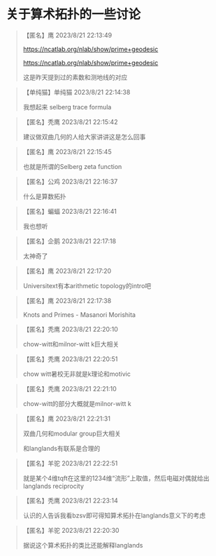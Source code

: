 # 关于算术拓扑的一些讨论


> 【匿名】鹰 2023/8/21 22:13:49  
>
> https://ncatlab.org/nlab/show/prime+geodesic
>
> https://ncatlab.org/nlab/show/prime+geodesic
>
> 这是昨天提到过的素数和测地线的对应

> 【单纯猫】单纯猫 2023/8/21 22:14:38
>
> 我想起来 selberg trace formula

> 【匿名】秃鹰 2023/8/21 22:15:42
>
> 建议做双曲几何的人给大家讲讲这是怎么回事

> 【匿名】鹰 2023/8/21 22:15:45
>
> 也就是所谓的Selberg zeta function



> 【匿名】公鸡 2023/8/21 22:16:37
>
> 什么是算数拓扑

> 【匿名】蝙蝠 2023/8/21 22:16:41
>
> 我也想听

> 【匿名】企鹅 2023/8/21 22:17:18
>
> 太神奇了

> 【匿名】鹰 2023/8/21 22:17:20
>
> Universitext有本arithmetic topology的intro吧



> 【匿名】鹰 2023/8/21 22:17:38
>
> Knots and Primes - Masanori Morishita

> 【匿名】秃鹰 2023/8/21 22:20:10
>
> chow-witt和milnor-witt k巨大相关

> 【匿名】秃鹰 2023/8/21 22:20:51
>
> chow witt暑校无非就是k理论和motivic

> 【匿名】秃鹰 2023/8/21 22:21:10
>
> chow-witt的部分大概就是milnor-witt k



> 【匿名】鹰 2023/8/21 22:21:31
>
> 双曲几何和modular group巨大相关
>
> 和langlands有联系是合理的

> 【匿名】羊驼 2023/8/21 22:22:51
>
> 就是某个4维tqft在这里的1234维“流形”上取值，然后电磁对偶就给出langlands reciprocity

>【匿名】秃鹰 2023/8/21 22:23:14
>
>认识的人告诉我看bzsv即可得知算术拓扑在langlands意义下的考虑

>【匿名】羊驼 2023/8/21 22:20:30
>
>据说这个算术拓扑的类比还能解释langlands

